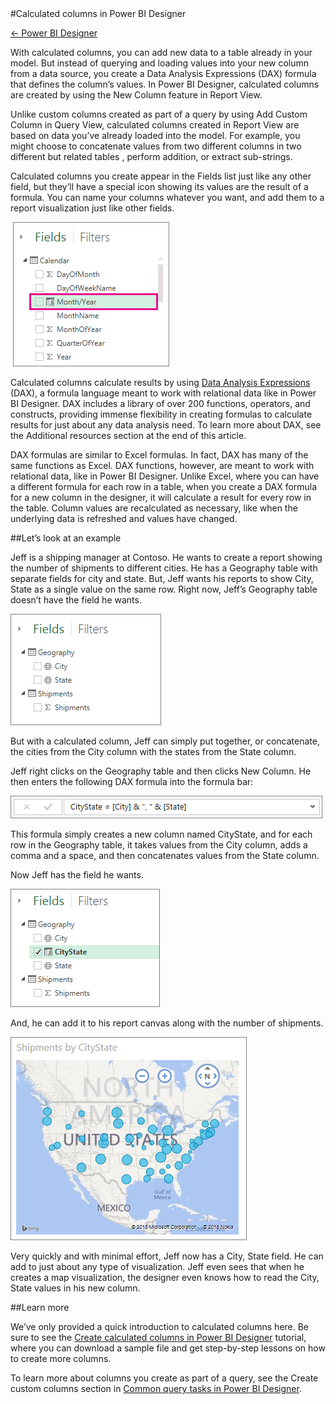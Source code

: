 <properties pageTitle="Calculated columns in Power BI Designer" description="Calculated columns in Power BI Designer" services="powerbi" documentationCenter="" authors="v-anpasi" manager="mblythe" editor=""/> 
<tags ms.service="powerbi" ms.devlang="NA" ms.topic="article" ms.tgt_pltfrm="NA" ms.workload="powerbi" ms.date="06/16/2015" ms.author="v-anpasi"/>
#Calculated columns in Power BI Designer

[← Power BI Designer](https://support.powerbi.com/knowledgebase/topics/68530-power-bi-designer)

With calculated columns, you can add new data to a table already in your model. But instead of querying and loading values into your new column from a data source, you create a Data Analysis Expressions (DAX) formula that defines the column’s values. In Power BI Designer, calculated columns are created by using the New Column feature in Report View.

Unlike custom columns created as part of a query by using Add Custom Column in Query View, calculated columns created in Report View are based on data you’ve already loaded into the model. For example, you might choose to concatenate values from two different columns in two different but related tables , perform addition, or extract sub-strings.

Calculated columns you create appear in the Fields list just like any other field, but they’ll have a special icon showing its values are the result of a formula. You can name your columns whatever you want, and add them to a report visualization just like other fields.

 ![](media/powerbi-designer-calculated-columns/CalcColInPBID_Fields.png)

Calculated columns calculate results by using [Data Analysis Expressions](https://support.office.com/en-us/article/Data-Analysis-Expressions-DAX-Reference-411C6891-614D-438C-BF45-C7E061DD9E08) (DAX), a formula language meant to work with relational data like in Power BI Designer. DAX includes a library of over 200 functions, operators, and constructs, providing immense flexibility in creating formulas to calculate results for just about any data analysis need. To learn more about DAX, see the Additional resources section at the end of this article.

DAX formulas are similar to Excel formulas. In fact, DAX has many of the same functions as Excel. DAX functions, however, are meant to work with relational data, like in Power BI Designer. Unlike Excel, where you can have a different formula for each row in a table, when you create a DAX formula for a new column in the designer, it will calculate a result for every row in the table. Column values are recalculated as necessary, like when the underlying data is refreshed and values have changed.

##Let’s look at an example

Jeff is a shipping manager at Contoso. He wants to create a report showing the number of shipments to different cities. He has a Geography table with separate fields for city and state. But, Jeff wants his reports to show City, State as a single value on the same row. Right now, Jeff’s Geography table doesn’t have the field he wants.

![](media/powerbi-designer-calculated-columns/CalcColInPBID_CityAndStateFields.png)


But with a calculated column, Jeff can simply put together, or concatenate, the cities from the City column with the states from the State column.

Jeff right clicks on the Geography table and then clicks New Column. He then enters the following DAX formula into the formula bar:

![](media/powerbi-designer-calculated-columns/CalcColInPBID_Formula.png)


This formula simply creates a new column named CityState, and for each row in the Geography table, it takes values from the City column, adds a comma and a space, and then concatenates values from the State column.

Now Jeff has the field he wants.

![](media/powerbi-designer-calculated-columns/CalcColInPBID_CityStateField.png)


And, he can add it to his report canvas along with the number of shipments.

![](media/powerbi-designer-calculated-columns/CalcColInPBID_CityStateMap.png)


Very quickly and with minimal effort, Jeff now has a City, State field. He can add to just about any type of visualization. Jeff even sees that when he creates a map visualization, the designer even knows how to read the City, State values in his new column.

##Learn more

We’ve only provided a quick introduction to calculated columns here. Be sure to see the [Create calculated columns in Power BI Designer](https://support.powerbi.com/knowledgebase/articles/590610-tutorial-create-calculated-columns-in-power-bi-de) tutorial, where you can download a sample file and get step-by-step lessons on how to create more columns.  

To learn more about columns you create as part of a query, see the Create custom columns section in [Common query tasks in Power BI Designer](https://support.powerbi.com/knowledgebase/articles/471648-common-query-tasks-in-power-bi-designer).
